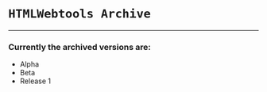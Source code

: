 # ```HTMLWebtools Archive```
---
### **Currently the archived versions are:**

- Alpha
- Beta
- Release 1
